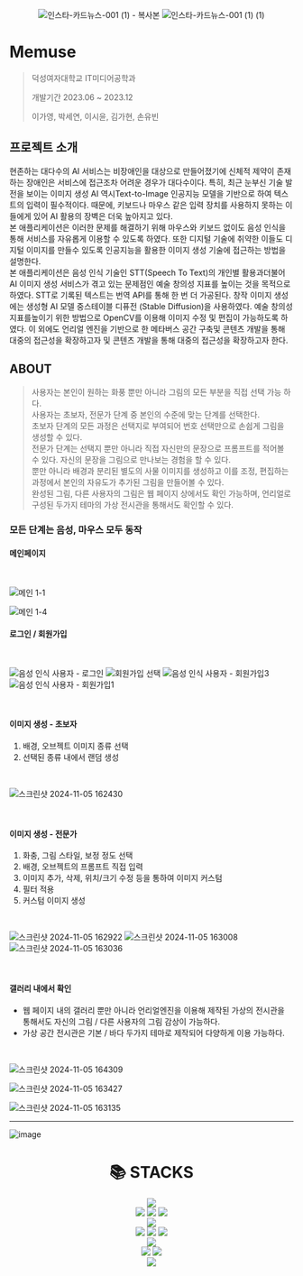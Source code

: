 <div align="center">
        
![인스타-카드뉴스-001 (1) - 복사본](https://github.com/gahyeon11/AI_Image_with-voice/assets/117976216/91ca2edf-e57e-43af-ac6c-35f3544d63b5) 
![인스타-카드뉴스-001 (1) (1)](https://github.com/gahyeon11/AI_Image_with-voice/assets/117976216/13ea6d7c-cfba-4671-aa80-a1a65d27644f)

</div>

# Memuse
   
> 덕성여자대학교 IT미디어공학과
> 
> 개발기간 2023.06 ~ 2023.12
>
> 이가영, 박세연, 이시윤, 김가현, 손유빈
> 

## 프로젝트 소개

현존하는 대다수의 AI 서비스는 비장애인을 대상으로 만들어졌기에 신체적 제약이 존재하는 장애인은 서비스에 접근조차 어려운 경우가 대다수이다. 
특히, 최근 눈부신 기술 발전을 보이는 이미지 생성 AI 역시Text-to-Image 인공지능 모델을 기반으로 하여 텍스트의 입력이 필수적이다. 
때문에, 키보드나 마우스 같은 입력 장치를 사용하지 못하는 이들에게 있어 AI 활용의 장벽은 더욱 높아지고 있다.<br>
본 애플리케이션은 이러한 문제를 해결하기 위해 마우스와 키보드 없이도 음성 인식을 통해 서비스를 자유롭게 이용할 수 있도록 하였다. 
또한 디지털 기술에 취약한 이들도 디지털 이미지를 만들수 있도록 인공지능을 활용한 이미지 생성 기술에 접근하는 방법을 설명한다.<br>
본 애플리케이션은 음성 인식 기술인 STT(Speech To Text)의 개인별 활용과더불어 AI 이미지 생성 서비스가 겪고 있는 문제점인 예술 창의성 지표를 높이는 것을 목적으로 하였다. STT로 기록된 텍스트는 번역 API를 통해 한 번 더 가공된다. 
창작 이미지 생성에는 생성형 AI 모델 중스테이블 디퓨전 (Stable Diffusion)을 사용하였다. 
예술 창의성 지표를높이기 위한 방법으로 OpenCV를 이용해 이미지 수정 및 편집이 가능하도록 하였다. 
이 외에도 언리얼 엔진을 기반으로 한 메타버스 공간 구축및 콘텐츠 개발을 통해 대중의 접근성을 확장하고자 및 콘텐츠 개발을 통해 대중의 접근성을 확장하고자 한다.

## ABOUT

> 사용자는 본인이 원하는 화풍 뿐만 아니라 그림의 모든 부분을 직접 선택 가능 하다.
> <br> 사용자는 초보자, 전문가 단계 중 본인의 수준에 맞는 단계를 선택한다.
> <br> 초보자 단계의 모든 과정은 선택지로 부여되어 번호 선택만으로 손쉽게 그림을 생성할 수 있다.
> <br> 전문가 단계는 선택지 뿐만 아니라 직접 자신만의 문장으로 프롬프트를 적어볼 수 있다. 자신의 문장을 그림으로 만나보는 경험을 할 수 있다. 
> <br> 뿐만 아니라 배경과 분리된 별도의 사물 이미지를 생성하고 이를 조정, 편집하는 과정에서 본인의 자유도가 추가된 그림을 만들어볼 수 있다. 
> <br> 완성된 그림, 다른 사용자의 그림은 웹 페이지 상에서도 확인 가능하며, 언리얼로 구성된 두가지 테마의 가상 전시관을 통해서도 확인할 수 있다.

### 모든 단계는 음성, 마우스 모두 동작
#### 메인페이지
<br>

![메인 1-1](https://github.com/user-attachments/assets/6b221e5f-160a-4dba-860d-e2d1fad19e1b)

![메인 1-4](https://github.com/user-attachments/assets/4931653b-2bb6-4497-910d-8da5a6be9995)

#### 로그인 / 회원가입
<br>

![음성 인식 사용자 - 로그인](https://github.com/user-attachments/assets/a9cf8212-4a17-47c2-8f28-ecce302c022c)
![회원가입 선택](https://github.com/user-attachments/assets/96b5c832-172d-4ec9-b77d-2429f7055098)
![음성 인식 사용자 - 회원가입3](https://github.com/user-attachments/assets/2d30225b-85f6-45c3-8aab-4679ec6b6065)
![음성 인식 사용자 - 회원가입1](https://github.com/user-attachments/assets/5b0aeb4f-dca0-4d27-8f0f-0e277d4701ce)

<br>

#### 이미지 생성 - 초보자

1. 배경, 오브젝트 이미지 종류 선택
2. 선택된 종류 내에서 랜덤 생성

<br>

![스크린샷 2024-11-05 162430](https://github.com/user-attachments/assets/74f8967a-e93c-4722-b8ad-ef1ad287af7e)


<br>

#### 이미지 생성 - 전문가 

1. 화충, 그림 스타일, 보정 정도 선택
2. 배경, 오브젝트의 프롬프트 직접 입력
3. 이미지 추가, 삭제, 위치/크기 수정 등을 통하여 이미지 커스텀
4. 필터 적용
5. 커스텀 이미지 생성

<br>

![스크린샷 2024-11-05 162922](https://github.com/user-attachments/assets/c3067287-da07-40f8-a558-3d3e738189e9)
![스크린샷 2024-11-05 163008](https://github.com/user-attachments/assets/46f84df2-f8cc-4eef-9339-f745f9183bc2)
![스크린샷 2024-11-05 163036](https://github.com/user-attachments/assets/d3f6f174-ea51-421b-b2dd-ab4a2dd4d257)


<br>

#### 갤러리 내에서 확인
- 웹 페이지 내의 갤러리 뿐만 아니라 언리얼엔진을 이용해 제작된 가상의 전시관을 통해서도 자신의 그림 / 다른 사용자의 그림 감상이 가능하다.
- 가상 공간 전시관은 기본 / 바다 두가지 테마로 제작되어 다양하게 이용 가능하다.
<br>

![스크린샷 2024-11-05 164309](https://github.com/user-attachments/assets/8230d896-912e-47eb-9a4b-fe1a30cef7b0)

![스크린샷 2024-11-05 163427](https://github.com/user-attachments/assets/235b8521-1041-44f8-8a14-6108ee22e0a1)

![스크린샷 2024-11-05 163135](https://github.com/user-attachments/assets/3dff68b9-916b-46ed-a450-f0660ab9162d)

---

![image](https://github.com/gahyeon11/AI_Image_with-voice/assets/117976216/6bc8115b-9841-4638-a51c-80bbcce48779)


<div align=center><h1>📚 STACKS</h1></div>

<div align=center> 

  <img src="https://img.shields.io/badge/python-3776AB?style=for-the-badge&logo=python&logoColor=white"> 
<br>
 <img src="https://img.shields.io/badge/html5-E34F26?style=for-the-badge&logo=html5&logoColor=white">
 <img src="https://img.shields.io/badge/css-1572B6?style=for-the-badge&logo=css3&logoColor=white">
 <img src="https://img.shields.io/badge/javascript-F7DF1E?style=for-the-badge&logo=javascript&logoColor=black"> 
 <br>
  <img src="https://img.shields.io/badge/mysql-4479A1?style=for-the-badge&logo=mysql&logoColor=white">
  <br>
   <img src="https://img.shields.io/badge/react-61DAFB?style=for-the-badge&logo=react&logoColor=black"> 
  <img src="https://img.shields.io/badge/vue.js-4FC08D?style=for-the-badge&logo=vue.js&logoColor=white"> 
  <img src="https://img.shields.io/badge/node.js-339933?style=for-the-badge&logo=Node.js&logoColor=white">
  <br>
  <img src="https://img.shields.io/badge/flask-000000?style=for-the-badge&logo=flask&logoColor=white">
  <br>
   <img src="https://img.shields.io/badge/github-181717?style=for-the-badge&logo=github&logoColor=white">
  <img src="https://img.shields.io/badge/git-F05032?style=for-the-badge&logo=git&logoColor=white">
  <br>
  <img src="https://img.shields.io/badge/unreal-0E1128?style=for-the-badge&logo=unreal&logoColor=white">
  <br>
  </div>
